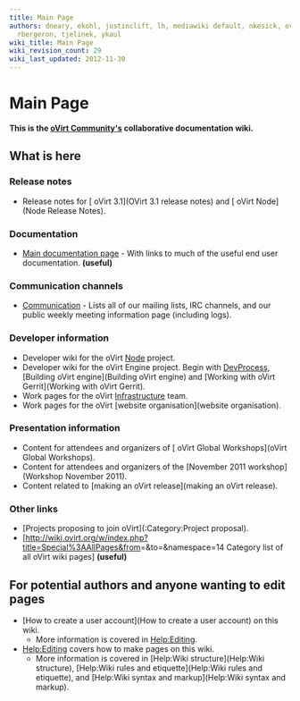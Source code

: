```yaml
---
title: Main Page
authors: dneary, ekohl, justinclift, lh, mediawiki default, nkesick, ovedo, quaid,
  rbergeron, tjelinek, ykaul
wiki_title: Main Page
wiki_revision_count: 29
wiki_last_updated: 2012-11-30
---
```


# Main Page

**This is the [oVirt Community's](http://www.ovirt.org) collaborative documentation wiki.**

## What is here

### Release notes

*   Release notes for [ oVirt 3.1](OVirt 3.1 release notes) and [ oVirt Node](Node Release Notes).

### Documentation

*   [Main documentation page](Documentation) - With links to much of the useful end user documentation. **(useful)**

### Communication channels

*   [Communication](Communication) - Lists all of our mailing lists, IRC channels, and our public weekly meeting information page (including logs).

### Developer information

*   Developer wiki for the oVirt [Node](Node) project.
*   Developer wiki for the oVirt Engine project. Begin with [DevProcess](DevProcess), [Building oVirt engine](Building oVirt engine) and [Working with oVirt Gerrit](Working with oVirt Gerrit).
*   Work pages for the oVirt [Infrastructure](Infrastructure) team.
*   Work pages for the oVirt [website organisation](website organisation).

### Presentation information

*   Content for attendees and organizers of [ oVirt Global Workshops](oVirt Global Workshops).
*   Content for attendees and organizers of the [November 2011 workshop](Workshop November 2011).
*   Content related to [making an oVirt release](making an oVirt release).

### Other links

*   [Projects proposing to join oVirt](:Category:Project proposal).
*   [<http://wiki.ovirt.org/w/index.php?title=Special%3AAllPages&from>=&to=&namespace=14 Category list of all oVirt wiki pages] **(useful)**

## For potential authors and anyone wanting to edit pages

*   [How to create a user account](How to create a user account) on this wiki.
    -   More information is covered in <Help:Editing>.
*   <Help:Editing> covers how to make pages on this wiki.
    -   More information is covered in [Help:Wiki structure](Help:Wiki structure), [Help:Wiki rules and etiquette](Help:Wiki rules and etiquette), and [Help:Wiki syntax and markup](Help:Wiki syntax and markup).
